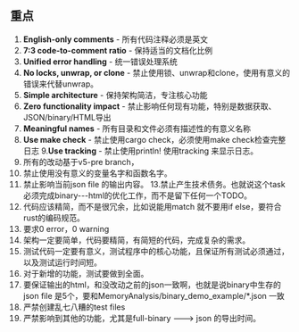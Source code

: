 ## 重点

1. **English-only comments** - 所有代码注释必须是英文
2. **7:3 code-to-comment ratio** - 保持适当的文档化比例
3. **Unified error handling** - 统一错误处理系统
4. **No locks, unwrap, or clone** - 禁止使用锁、unwrap和clone，使用有意义的错误来代替unwrap。
5. **Simple architecture** - 保持架构简洁，专注核心功能
6. **Zero functionality impact** - 禁止影响任何现有功能，特别是数据获取、JSON/binary/HTML导出
7. **Meaningful names** - 所有目录和文件必须有描述性的有意义名称
8. **Use make check** - 禁止使用cargo check，必须使用make check检查完整日志
9.**Use tracking** -  禁止使用println! 使用tracking 来显示日志。
10. 所有的改动基于v5-pre branch，
11. 禁止使用没有意义的变量名字和函数名字。
12. 禁止影响当前json file 的输出内容。
13.禁止产生技术债务。也就说这个task 必须完成binary---html的优化工作，而不是留下任何一个TODO。
14. 代码应该精简，而不是很冗余，比如说能用match 就不要用if else，要符合rust的编码规范。
15. 要求0 error，0 warning
16. 架构一定要简单，代码要精简，有简短的代码，完成复杂的需求。
17. 测试代码一定要有意义，测试程序中的核心功能，且保证所有测试必须通过，以及测试运行时间短。
18. 对于新增的功能，测试要做到全面。
19. 要保证输出的html，和没改动之前的json一致啊，也就是说binary中生存的json file 是5个，要和MemoryAnalysis/binary_demo_example/*.json 一致
20. 严禁创建乱七八糟的test files
21. 严禁影响到其他的功能，尤其是full-binary ---> json 的导出时间。

